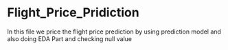 # Flight_Price_Pridiction

In this file we price the flight price prediction by using prediction model and also doing EDA  Part and checking null value
